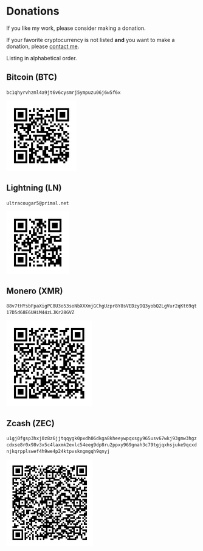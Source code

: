 # Donations

If you like my work, please consider making a donation.

If your favorite cryptocurrency is not listed **and** you want to make a
donation, please [contact me](/#contact).

Listing in alphabetical order.

## Bitcoin (BTC)

`bc1qhyrvhzml4a9jt6v6cysmrj5ympuzu06j6w5f6x`

![QR code](/img/bitcoin.png)

## Lightning (LN)

`ultracougar5@primal.net`

![QR code](/img/lightning.png)

## Monero (XMR)

`88v7tHYsbFpaXigPC8U3o53soNbXXXmjGChgUzpr8Y8sVEDzyDQ3yobQ2LgVur2qKt69qt17D5d68E6UHiM44zLJKr28GVZ`

![QR code](/img/monero.png)

## Zcash (ZEC)

`u1gj0fgsp3hxj0z8z6jjtqqygk0pxdh06dkga8kheeywpqxsgy965usv67wkj93gmw3hgzcdxse8r0x98v3x5c4laxmk2exlc54eeg9dp8ru2ppxy969gnah3c79tgjqxhsjuke9qcxdnjkqrpplswef4h9we4p24ktpvskngmgqh9qnyj`

![QR code](/img/zcash.png)
